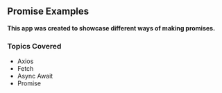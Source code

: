## Promise Examples 
**This app was created to showcase different ways of making promises.**


### Topics Covered
  <ul>
    <li>Axios</li>
    <li>Fetch</li>
    <li>Async Await</li>
    <li>Promise</li>
  </ul>